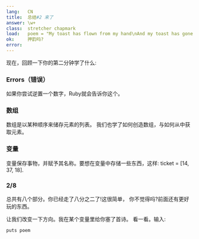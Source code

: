 ```yaml
---
lang:   CN
title:  总结#2 来了
answer: \w+
class:  stretcher chapmark
load:   poem = "My toast has flown from my hand\nAnd my toast has gone to the moon.\nBut when I saw it on television,\nPlanting our flag on Halley's comet,\nMore still did I want to eat it.\n"
ok:     押韵吗?
error:
---
```


现在，回顾一下你的第二分钟学了什么:

### Errors（错误）
如果你尝试逆置一个数字，Ruby就会告诉你这个。

### 数组
数组是以某种顺序来储存元素的列表。
我们也学了如何创造数组，与如何从中获取元素。

### 变量
变量保存事物，并赋予其名称。要想在变量中存储一些东西，这样:
ticket = [14, 37, 18].

### 2/8
总共有八个部分。你已经走了八分之二了!这很简单，
你不觉得吗?前面还有更好玩的东西。

让我们改变一下方向。我在某个变量里给你塞了首诗。
看一看。输入:

    puts poem

